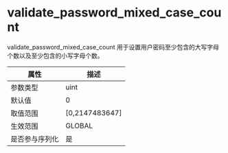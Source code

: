 validate_password_mixed_case_count 
=======================================================

validate_password_mixed_case_count 用于设置用户密码至少包含的大写字母个数以及至少包含的小写字母个数。


| **属性**  |      **描述**      |
|---------|------------------|
| 参数类型    | uint             |
| 默认值     | 0                |
| 取值范围    | \[0,2147483647\] |
| 生效范围    | GLOBAL           |
| 是否参与序列化 | 是                |



